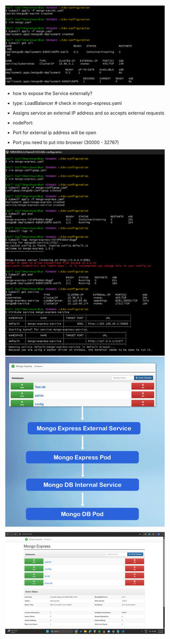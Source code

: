 ![deployment](../assets/deployment-creation.png)

- how to expose the Service externally?
- type: LoadBalancer # check in mongo-express.yaml 
- Assigns service an external IP address and so accepts external requests

- nodePort: 
- Port for external ip address will be open
- Port you need to put into browser (30000 - 32767)

![deployed](../assets/demo-application.png)
![working](/assets/Working-of-Service.png)

![External-Service](/assets/Mongo-External-Service.png)